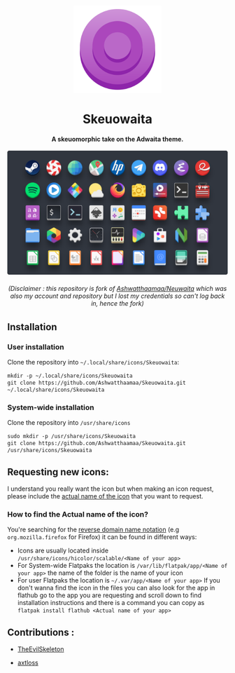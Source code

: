 <p align="center">
    <img src="img/Skeuowaita.png" width="200" height="200" alt="Logotype">
</p>
<h1 align="center"> Skeuowaita </h1>
<h4 align="center"> A skeuomorphic take on the Adwaita theme. </h4>


![icons showcase][showcase]                                                                                  

[showcase]: img/Showcase.png "Showcase image"

<h6 align="center"> (Disclaimer : this repository is fork of <a href="https://github.com/Ashwatthaamaa/Neuwaita">Ashwatthaamaa/Neuwaita</a> which was also my account and repository but I lost my credentials so can't log back in, hence the fork)</h6>

## Installation
### User installation
Clone the repository into `~/.local/share/icons/Skeuowaita`:
```
mkdir -p ~/.local/share/icons/Skeuowaita
git clone https://github.com/Ashwatthaamaa/Skeuowaita.git ~/.local/share/icons/Skeuowaita
```
### System-wide installation
Clone the repository into `/usr/share/icons`
```
sudo mkdir -p /usr/share/icons/Skeuowaita
git clone https://github.com/Ashwatthaamaa/Skeuowaita.git /usr/share/icons/Skeuowaita
```

## Requesting new icons:
I understand you really want the icon but when making an icon request, please include the [actual name of the icon](#how-to-find-the-actual-name-of-the-icon) that you want to request.

### How to find the **Actual name** of the icon?
You're searching for the [reverse domain name notation](https://en.wikipedia.org/wiki/Reverse_domain_name_notation) (e.g `org.mozilla.firefox` for Firefox) it can be found in different ways:
* Icons are usually located inside `/usr/share/icons/hicolor/scalable/<Name of your app>`
* For System-wide Flatpaks the location is `/var/lib/flatpak/app/<Name of your app>` the name of the folder is the name of your icon
* For user Flatpaks the location is `~/.var/app/<Name of your app>`
If you don't wanna find the icon in the files you can also look for the app in flathub go to the app you are requesting and scroll down to find installation instructions and there is a command you can copy as `flatpak install flathub <Actual name of your app>`

## Contributions :
* [TheEvilSkeleton](https://github.com/TheEvilSkeleton)

* [axtloss](https://github.com/axtloss)
